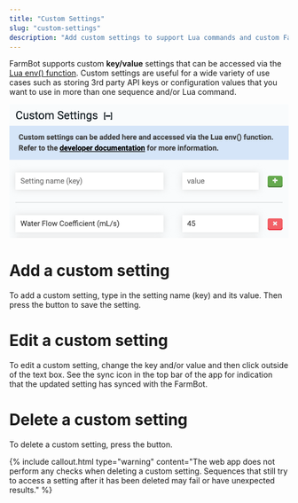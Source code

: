 ```yaml
---
title: "Custom Settings"
slug: "custom-settings"
description: "Add custom settings to support Lua commands and custom FarmBot functionality.\n[Open these settings in the app](https://my.farm.bot/app/designer/settings?highlight=custom_settings)"
---
```


FarmBot supports custom **key/value** settings that can be accessed via the [Lua env() function](http://lua.farm.bot). Custom settings are useful for a wide variety of use cases such as storing 3rd party API keys or configuration values that you want to use in more than one sequence and/or Lua command.

![custom settings](_images/custom_settings.png)

# Add a custom setting

To add a custom setting, type in the setting name (key) and its value. Then press the <span class="fb-button fb-green"><i class='fa fa-plus'></i></span> button to save the setting.

# Edit a custom setting

To edit a custom setting, change the key and/or value and then click outside of the text box. See the sync icon in the top bar of the app for indication that the updated setting has synced with the FarmBot.

# Delete a custom setting

To delete a custom setting, press the <span class="fb-button fb-red"><i class='fa fa-times'></i></span> button.

{%
include callout.html
type="warning"
content="The web app does not perform any checks when deleting a custom setting. Sequences that still try to access a setting after it has been deleted may fail or have unexpected results."
%}
